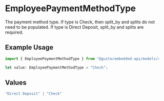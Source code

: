# EmployeePaymentMethodType

The payment method type. If type is Check, then split_by and splits do not need to be populated. If type is Direct Deposit, split_by and splits are required.

## Example Usage

```typescript
import { EmployeePaymentMethodType } from "@gusto/embedded-api/models/components";

let value: EmployeePaymentMethodType = "Check";
```

## Values

```typescript
"Direct Deposit" | "Check"
```